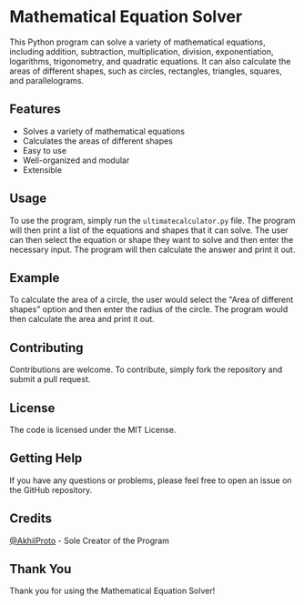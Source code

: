 # Mathematical Equation Solver

This Python program can solve a variety of mathematical equations, including addition, subtraction, multiplication, division, exponentiation, logarithms, trigonometry, and quadratic equations. It can also calculate the areas of different shapes, such as circles, rectangles, triangles, squares, and parallelograms.

## Features

* Solves a variety of mathematical equations
* Calculates the areas of different shapes
* Easy to use
* Well-organized and modular
* Extensible

## Usage

To use the program, simply run the `ultimatecalculator.py` file. The program will then print a list of the equations and shapes that it can solve. The user can then select the equation or shape they want to solve and then enter the necessary input. The program will then calculate the answer and print it out.

## Example

To calculate the area of a circle, the user would select the "Area of different shapes" option and then enter the radius of the circle. The program would then calculate the area and print it out.

## Contributing

Contributions are welcome. To contribute, simply fork the repository and submit a pull request.

## License

The code is licensed under the MIT License.

## Getting Help

If you have any questions or problems, please feel free to open an issue on the GitHub repository.

## Credits

[@AkhilProto](https://github.com/AkhilProto) - Sole Creator of the Program

## Thank You

Thank you for using the Mathematical Equation Solver!
